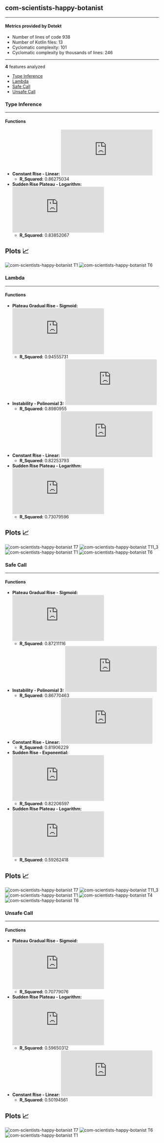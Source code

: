 ## com-scientists-happy-botanist
----
#### Metrics provided by Detekt
* Number of lines of code 938
* Number of Kotlin files: 13
* Cyclomatic complexity: 101
* Cyclomatic complexity by thousands of lines: 246 

----
**4** features analyzed

*	<a href="#type_inference">Type Inference</a> 
*	<a href="#lambda">Lambda</a> 
*	<a href="#safe_call">Safe Call</a> 
*	<a href="#unsafe_call">Unsafe Call</a> 


### <a name="type_inference">Type Inference</a>
----
#### Functions
* **Constant Rise - Linear:** ![equation](http://latex.codecogs.com/svg.latex?2.319212x%20&plus;%2010.280788)
    * **R_Squared:** 0.86275034
* **Sudden Rise Plateau - Logarithm:** ![equation](http://latex.codecogs.com/svg.latex?21.073883%5Clog_%7B3.054776%7D%28x%29%20&plus;%200.0)
    * **R_Squared:** 0.83852067

**Plots** :chart_with_upwards_trend:
-----

![com-scientists-happy-botanist T1](../plots/com-scientists-happy-botanist_type_inference_T1.png)
![com-scientists-happy-botanist T6](../plots/com-scientists-happy-botanist_type_inference_T6.png)
### <a name="lambda">Lambda</a>
----
#### Functions
* **Plateau Gradual Rise - Sigmoid:** ![equation](http://latex.codecogs.com/svg.latex?%5Cfrac%7B-10.373626%7D%7B1%20&plus;%20%5Cepsilon%5E%28--27.493568%28x%20-14.028857%29%29%7D%20&plus;%2016.142857)
    * **R_Squared:** 0.94555731
* **Instability - Polinomial 3:** ![equation](http://latex.codecogs.com/svg.latex?('-0.002705x%5E3%20&plus;0.101884x%5E2%20&plus;%20-0.341716x%20&plus;%203.882295',))
    * **R_Squared:** 0.8980955
* **Constant Rise - Linear:** ![equation](http://latex.codecogs.com/svg.latex?0.589491x%20&plus;%202.52381)
    * **R_Squared:** 0.82253793
* **Sudden Rise Plateau - Logarithm:** ![equation](http://latex.codecogs.com/svg.latex?6.032786%5Clog_%7B3.647408%7D%28x%29%20&plus;%200.0)
    * **R_Squared:** 0.73079596

**Plots** :chart_with_upwards_trend:
-----

![com-scientists-happy-botanist T7](../plots/com-scientists-happy-botanist_lambda_T7.png)
![com-scientists-happy-botanist T11_3](../plots/com-scientists-happy-botanist_lambda_T11_3.png)
![com-scientists-happy-botanist T1](../plots/com-scientists-happy-botanist_lambda_T1.png)
![com-scientists-happy-botanist T6](../plots/com-scientists-happy-botanist_lambda_T6.png)
### <a name="safe_call">Safe Call</a>
----
#### Functions
* **Plateau Gradual Rise - Sigmoid:** ![equation](http://latex.codecogs.com/svg.latex?%5Cfrac%7B4.076641%7D%7B1%20&plus;%20%5Cepsilon%5E%28-0.533898%28x%20-13.662904%29%29%7D%20&plus;%201.168042)
    * **R_Squared:** 0.87211116
* **Instability - Polinomial 3:** ![equation](http://latex.codecogs.com/svg.latex?('-0.001647x%5E3%20&plus;0.062112x%5E2%20&plus;%20-0.408009x%20&plus;%201.586674',))
    * **R_Squared:** 0.86770463
* **Constant Rise - Linear:** ![equation](http://latex.codecogs.com/svg.latex?0.241107x%20&plus;%200.019763)
    * **R_Squared:** 0.81906229
* **Sudden Rise - Exponential:** ![equation](http://latex.codecogs.com/svg.latex?-133.3718x%5E%7B1.018033%7D%20&plus;%20-10.62106)
    * **R_Squared:** 0.82206597
* **Sudden Rise Plateau - Logarithm:** ![equation](http://latex.codecogs.com/svg.latex?1.770387%5Clog_%7B3.718311%7D%28x%29%20&plus;%200.0)
    * **R_Squared:** 0.59262418

**Plots** :chart_with_upwards_trend:
-----

![com-scientists-happy-botanist T7](../plots/com-scientists-happy-botanist_safe_call_T7.png)
![com-scientists-happy-botanist T11_3](../plots/com-scientists-happy-botanist_safe_call_T11_3.png)
![com-scientists-happy-botanist T1](../plots/com-scientists-happy-botanist_safe_call_T1.png)
![com-scientists-happy-botanist T4](../plots/com-scientists-happy-botanist_safe_call_T4.png)
![com-scientists-happy-botanist T6](../plots/com-scientists-happy-botanist_safe_call_T6.png)
### <a name="unsafe_call">Unsafe Call</a>
----
#### Functions
* **Plateau Gradual Rise - Sigmoid:** ![equation](http://latex.codecogs.com/svg.latex?%5Cfrac%7B-9.940015%7D%7B1%20&plus;%20%5Cepsilon%5E%28--0.338423%28x%20-8.639343%29%29%7D%20&plus;%2010.506361)
    * **R_Squared:** 0.70779076
* **Sudden Rise Plateau - Logarithm:** ![equation](http://latex.codecogs.com/svg.latex?4.193347%5Clog_%7B3.753136%7D%28x%29%20&plus;%200.0)
    * **R_Squared:** 0.59650312
* **Constant Rise - Linear:** ![equation](http://latex.codecogs.com/svg.latex?0.330049x%20&plus;%202.704433)
    * **R_Squared:** 0.50194561

**Plots** :chart_with_upwards_trend:
-----

![com-scientists-happy-botanist T7](../plots/com-scientists-happy-botanist_unsafe_call_T7.png)
![com-scientists-happy-botanist T6](../plots/com-scientists-happy-botanist_unsafe_call_T6.png)
![com-scientists-happy-botanist T1](../plots/com-scientists-happy-botanist_unsafe_call_T1.png)
